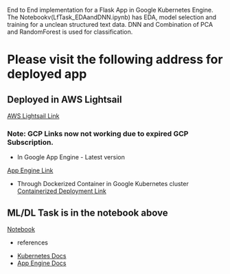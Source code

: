 End to End implementation for a Flask App in Google Kubernetes Engine. 
The Notebookv(LfTask_EDAandDNN.ipynb) has EDA, model selection and training for a unclean structured text data.
DNN and Combination of PCA and RandomForest is used for classification.

# Please visit the following address for deployed app
## Deployed in AWS Lightsail
[AWS Lightsail Link](https://flaskapp.9u40uvbqs9hni.us-east-1.cs.amazonlightsail.com/)

### Note: GCP Links now not working due to expired GCP Subscription.
- In Google App Engine - Latest version

[App Engine Link](https://flaskappproject-318410.el.r.appspot.com/)

- Through Dockerized Container in Google Kubernetes cluster
[Containerized Deployment Link](http://35.225.89.221/)

## ML/DL Task is in the notebook above
[Notebook](https://github.com/vsnupoudel/FlaskAppForCsv/blob/c9a81a101ac457614b610360204a4ba4efe753bc/LfTask_EDAandDNN.ipynb)

- references
* [Kubernetes Docs](https://cloud.google.com/kubernetes-engine/docs/tutorials/hello-app#console)
* [App Engine Docs](https://cloud.google.com/appengine/docs/standard/python3/building-app/deploying-web-service)

